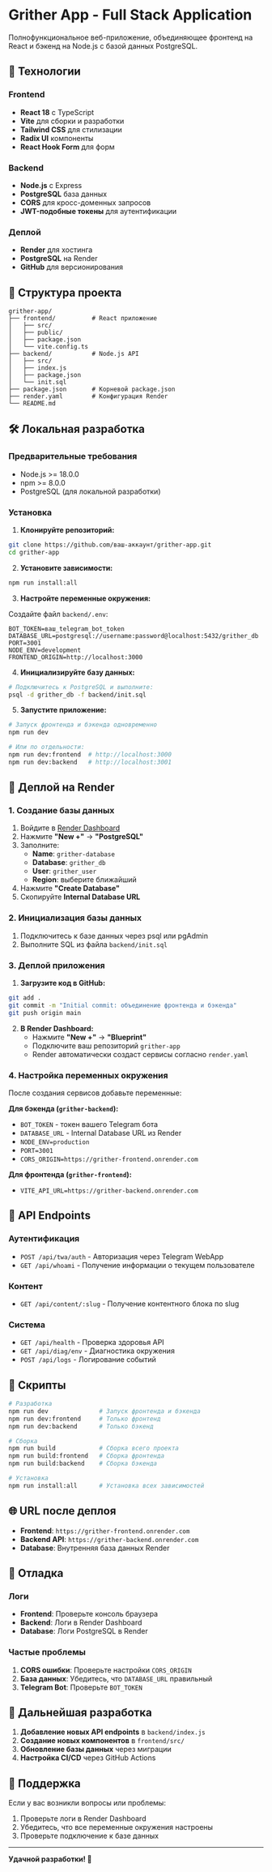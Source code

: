 # Grither App - Full Stack Application

Полнофункциональное веб-приложение, объединяющее фронтенд на React и бэкенд на Node.js с базой данных PostgreSQL.

## 🚀 Технологии

### Frontend
- **React 18** с TypeScript
- **Vite** для сборки и разработки
- **Tailwind CSS** для стилизации
- **Radix UI** компоненты
- **React Hook Form** для форм

### Backend
- **Node.js** с Express
- **PostgreSQL** база данных
- **CORS** для кросс-доменных запросов
- **JWT-подобные токены** для аутентификации

### Деплой
- **Render** для хостинга
- **PostgreSQL** на Render
- **GitHub** для версионирования

## 📁 Структура проекта

```
grither-app/
├── frontend/          # React приложение
│   ├── src/
│   ├── public/
│   ├── package.json
│   └── vite.config.ts
├── backend/           # Node.js API
│   ├── src/
│   ├── index.js
│   ├── package.json
│   └── init.sql
├── package.json       # Корневой package.json
├── render.yaml        # Конфигурация Render
└── README.md
```

## 🛠 Локальная разработка

### Предварительные требования
- Node.js >= 18.0.0
- npm >= 8.0.0
- PostgreSQL (для локальной разработки)

### Установка

1. **Клонируйте репозиторий:**
```bash
git clone https://github.com/ваш-аккаунт/grither-app.git
cd grither-app
```

2. **Установите зависимости:**
```bash
npm run install:all
```

3. **Настройте переменные окружения:**

Создайте файл `backend/.env`:
```env
BOT_TOKEN=ваш_telegram_bot_token
DATABASE_URL=postgresql://username:password@localhost:5432/grither_db
PORT=3001
NODE_ENV=development
FRONTEND_ORIGIN=http://localhost:3000
```

4. **Инициализируйте базу данных:**
```bash
# Подключитесь к PostgreSQL и выполните:
psql -d grither_db -f backend/init.sql
```

5. **Запустите приложение:**
```bash
# Запуск фронтенда и бэкенда одновременно
npm run dev

# Или по отдельности:
npm run dev:frontend  # http://localhost:3000
npm run dev:backend   # http://localhost:3001
```

## 🚀 Деплой на Render

### 1. Создание базы данных

1. Войдите в [Render Dashboard](https://dashboard.render.com/)
2. Нажмите **"New +"** → **"PostgreSQL"**
3. Заполните:
   - **Name**: `grither-database`
   - **Database**: `grither_db`
   - **User**: `grither_user`
   - **Region**: выберите ближайший
4. Нажмите **"Create Database"**
5. Скопируйте **Internal Database URL**

### 2. Инициализация базы данных

1. Подключитесь к базе данных через psql или pgAdmin
2. Выполните SQL из файла `backend/init.sql`

### 3. Деплой приложения

1. **Загрузите код в GitHub:**
```bash
git add .
git commit -m "Initial commit: объединение фронтенда и бэкенда"
git push origin main
```

2. **В Render Dashboard:**
   - Нажмите **"New +"** → **"Blueprint"**
   - Подключите ваш репозиторий `grither-app`
   - Render автоматически создаст сервисы согласно `render.yaml`

### 4. Настройка переменных окружения

После создания сервисов добавьте переменные:

**Для бэкенда (`grither-backend`):**
- `BOT_TOKEN` - токен вашего Telegram бота
- `DATABASE_URL` - Internal Database URL из Render
- `NODE_ENV=production`
- `PORT=3001`
- `CORS_ORIGIN=https://grither-frontend.onrender.com`

**Для фронтенда (`grither-frontend`):**
- `VITE_API_URL=https://grither-backend.onrender.com`

## 📱 API Endpoints

### Аутентификация
- `POST /api/twa/auth` - Авторизация через Telegram WebApp
- `GET /api/whoami` - Получение информации о текущем пользователе

### Контент
- `GET /api/content/:slug` - Получение контентного блока по slug

### Система
- `GET /api/health` - Проверка здоровья API
- `GET /api/diag/env` - Диагностика окружения
- `POST /api/logs` - Логирование событий

## 🔧 Скрипты

```bash
# Разработка
npm run dev              # Запуск фронтенда и бэкенда
npm run dev:frontend     # Только фронтенд
npm run dev:backend      # Только бэкенд

# Сборка
npm run build            # Сборка всего проекта
npm run build:frontend   # Сборка фронтенда
npm run build:backend    # Сборка бэкенда

# Установка
npm run install:all      # Установка всех зависимостей
```

## 🌐 URL после деплоя

- **Frontend**: `https://grither-frontend.onrender.com`
- **Backend API**: `https://grither-backend.onrender.com`
- **Database**: Внутренняя база данных Render

## 🐛 Отладка

### Логи
- **Frontend**: Проверьте консоль браузера
- **Backend**: Логи в Render Dashboard
- **Database**: Логи PostgreSQL в Render

### Частые проблемы

1. **CORS ошибки**: Проверьте настройки `CORS_ORIGIN`
2. **База данных**: Убедитесь, что `DATABASE_URL` правильный
3. **Telegram Bot**: Проверьте `BOT_TOKEN`

## 📝 Дальнейшая разработка

1. **Добавление новых API endpoints** в `backend/index.js`
2. **Создание новых компонентов** в `frontend/src/`
3. **Обновление базы данных** через миграции
4. **Настройка CI/CD** через GitHub Actions

## 🤝 Поддержка

Если у вас возникли вопросы или проблемы:
1. Проверьте логи в Render Dashboard
2. Убедитесь, что все переменные окружения настроены
3. Проверьте подключение к базе данных

---

**Удачной разработки! 🚀**
